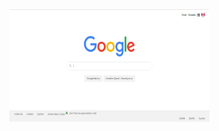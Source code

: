 
<img src="https://github.com/sbcakiroglu/frontend-kodluyoruz-projeler/blob/main/new-google/Ekran%20g%C3%B6r%C3%BCnt%C3%BCs%C3%BC%202023-05-30%20181459.png" alt="alt text" width="320" height="180">